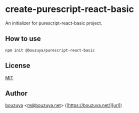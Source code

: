 # create-purescript-react-basic

An initializer for purescript-react-basic project.

## How to use

`npm init @bouzuya/purescript-react-basic`

## License

[MIT](LICENSE)

## Author

[bouzuya][user] &lt;[m@bouzuya.net][email]&gt; ([https://bouzuya.net/][url])

[user]: https://github.com/bouzuya
[email]: mailto:m@bouzuya.net
[url]: https://bouzuya.net/

